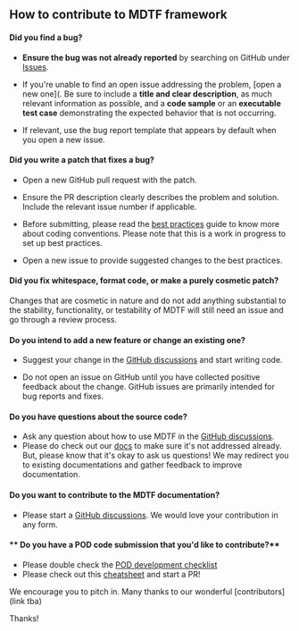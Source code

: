 
## How to contribute to MDTF framework

#### **Did you find a bug?**

* **Ensure the bug was not already reported** by searching on GitHub under [Issues](https://github.com/NOAA-GFDL/MDTF-diagnostics/issues?q=is%3Aissue+is%3Aopen).

* If you're unable to find an open issue addressing the problem, [open a new one]([](https://github.com/NOAA-GFDL/MDTF-diagnostics/issues/new). Be sure to include a **title and clear description**, as much relevant information as possible, and a **code sample** or an **executable test case** demonstrating the expected behavior that is not occurring.

* If relevant, use the bug report template that appears by default when you open a new issue.

#### **Did you write a patch that fixes a bug?**

* Open a new GitHub pull request with the patch.

* Ensure the PR description clearly describes the problem and solution. Include the relevant issue number if applicable.

* Before submitting, please read the [best practices](https://mdtf-diagnostics.readthedocs.io/en/latest/sphinx/dev_coding_tips.html?highlight=coding) guide to know more about coding conventions. Please note that this is a work in progress to set up best practices.
* Open a new issue to provide suggested changes to the best practices.

#### **Did you fix whitespace, format code, or make a purely cosmetic patch?**

Changes that are cosmetic in nature and do not add anything substantial to the stability, functionality, or testability of MDTF will still need an issue and go through a review process.

#### **Do you intend to add a new feature or change an existing one?**

* Suggest your change in the [GitHub discussions](https://github.com/NOAA-GFDL/MDTF-diagnostics/discussions) and start writing code.

* Do not open an issue on GitHub until you have collected positive feedback about the change. GitHub issues are primarily intended for bug reports and fixes.

#### **Do you have questions about the source code?**

* Ask any question about how to use MDTF in the [GitHub discussions](https://github.com/NOAA-GFDL/MDTF-diagnostics/discussions).
* Please do check out our [docs](https://mdtf-diagnostics.readthedocs.io/en/latest/) to make sure it's not addressed already. But, please know that it's okay to ask us questions! We may redirect you to existing documentations and gather feedback to improve documentation.

#### **Do you want to contribute to the MDTF documentation?**

* Please start a [GitHub discussions](https://github.com/NOAA-GFDL/MDTF-diagnostics/discussions). We would love your contribution in any form.

#### ** Do you have a POD code submission that you'd like to contribute?**

* Please double check the [POD development checklist](https://mdtf-diagnostics.readthedocs.io/en/latest/sphinx/dev_checklist.html?highlight=POD%20%20deve)
* Please check out this [cheatsheet](https://mdtf-diagnostics.readthedocs.io/en/latest/sphinx/dev_cheatsheet.html?highlight=cheatsheet) and start a PR!

We encourage you to pitch in. Many thanks to our wonderful [contributors](link tba)

Thanks!



